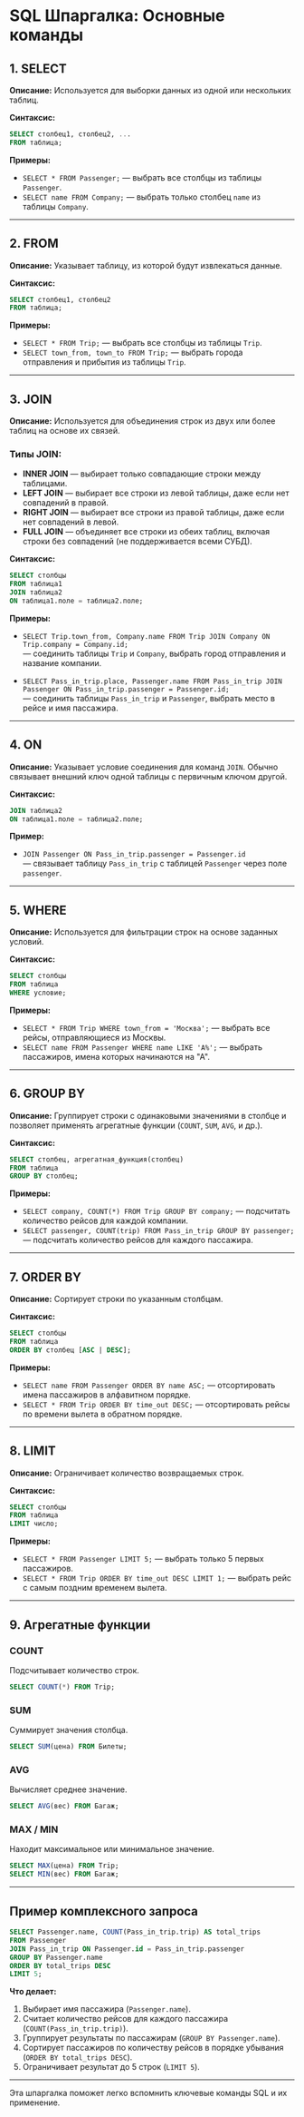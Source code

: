 
# SQL Шпаргалка: Основные команды

## 1. **SELECT**  
**Описание:** Используется для выборки данных из одной или нескольких таблиц.  

**Синтаксис:**  
```sql
SELECT столбец1, столбец2, ... 
FROM таблица;
```

**Примеры:**
- `SELECT * FROM Passenger;` — выбрать все столбцы из таблицы `Passenger`.
- `SELECT name FROM Company;` — выбрать только столбец `name` из таблицы `Company`.

---

## 2. **FROM**  
**Описание:** Указывает таблицу, из которой будут извлекаться данные.  

**Синтаксис:**  
```sql
SELECT столбец1, столбец2
FROM таблица;
```

**Примеры:**
- `SELECT * FROM Trip;` — выбрать все столбцы из таблицы `Trip`.
- `SELECT town_from, town_to FROM Trip;` — выбрать города отправления и прибытия из таблицы `Trip`.

---

## 3. **JOIN**  
**Описание:** Используется для объединения строк из двух или более таблиц на основе их связей.  

### Типы JOIN:
- **INNER JOIN** — выбирает только совпадающие строки между таблицами.
- **LEFT JOIN** — выбирает все строки из левой таблицы, даже если нет совпадений в правой.
- **RIGHT JOIN** — выбирает все строки из правой таблицы, даже если нет совпадений в левой.
- **FULL JOIN** — объединяет все строки из обеих таблиц, включая строки без совпадений (не поддерживается всеми СУБД).

**Синтаксис:**  
```sql
SELECT столбцы
FROM таблица1
JOIN таблица2
ON таблица1.поле = таблица2.поле;
```

**Примеры:**
- `SELECT Trip.town_from, Company.name FROM Trip JOIN Company ON Trip.company = Company.id;`  
  — соединить таблицы `Trip` и `Company`, выбрать город отправления и название компании.

- `SELECT Pass_in_trip.place, Passenger.name FROM Pass_in_trip JOIN Passenger ON Pass_in_trip.passenger = Passenger.id;`  
  — соединить таблицы `Pass_in_trip` и `Passenger`, выбрать место в рейсе и имя пассажира.

---

## 4. **ON**  
**Описание:** Указывает условие соединения для команд `JOIN`. Обычно связывает внешний ключ одной таблицы с первичным ключом другой.  

**Синтаксис:**  
```sql
JOIN таблица2
ON таблица1.поле = таблица2.поле;
```

**Пример:**
- `JOIN Passenger ON Pass_in_trip.passenger = Passenger.id`  
  — связывает таблицу `Pass_in_trip` с таблицей `Passenger` через поле `passenger`.

---

## 5. **WHERE**  
**Описание:** Используется для фильтрации строк на основе заданных условий.  

**Синтаксис:**  
```sql
SELECT столбцы
FROM таблица
WHERE условие;
```

**Примеры:**
- `SELECT * FROM Trip WHERE town_from = 'Москва';` — выбрать все рейсы, отправляющиеся из Москвы.
- `SELECT name FROM Passenger WHERE name LIKE 'А%';` — выбрать пассажиров, имена которых начинаются на "А".

---

## 6. **GROUP BY**  
**Описание:** Группирует строки с одинаковыми значениями в столбце и позволяет применять агрегатные функции (`COUNT`, `SUM`, `AVG`, и др.).  

**Синтаксис:**  
```sql
SELECT столбец, агрегатная_функция(столбец)
FROM таблица
GROUP BY столбец;
```

**Примеры:**
- `SELECT company, COUNT(*) FROM Trip GROUP BY company;` — подсчитать количество рейсов для каждой компании.
- `SELECT passenger, COUNT(trip) FROM Pass_in_trip GROUP BY passenger;` — подсчитать количество рейсов для каждого пассажира.

---

## 7. **ORDER BY**  
**Описание:** Сортирует строки по указанным столбцам.  

**Синтаксис:**  
```sql
SELECT столбцы
FROM таблица
ORDER BY столбец [ASC | DESC];
```

**Примеры:**
- `SELECT name FROM Passenger ORDER BY name ASC;` — отсортировать имена пассажиров в алфавитном порядке.
- `SELECT * FROM Trip ORDER BY time_out DESC;` — отсортировать рейсы по времени вылета в обратном порядке.

---

## 8. **LIMIT**  
**Описание:** Ограничивает количество возвращаемых строк.  

**Синтаксис:**  
```sql
SELECT столбцы
FROM таблица
LIMIT число;
```

**Примеры:**
- `SELECT * FROM Passenger LIMIT 5;` — выбрать только 5 первых пассажиров.
- `SELECT * FROM Trip ORDER BY time_out DESC LIMIT 1;` — выбрать рейс с самым поздним временем вылета.

---

## 9. **Агрегатные функции**

### **COUNT**  
Подсчитывает количество строк.  
```sql
SELECT COUNT(*) FROM Trip;
```

### **SUM**  
Суммирует значения столбца.  
```sql
SELECT SUM(цена) FROM Билеты;
```

### **AVG**  
Вычисляет среднее значение.  
```sql
SELECT AVG(вес) FROM Багаж;
```

### **MAX / MIN**  
Находит максимальное или минимальное значение.  
```sql
SELECT MAX(цена) FROM Trip;
SELECT MIN(вес) FROM Багаж;
```

---

## Пример комплексного запроса
```sql
SELECT Passenger.name, COUNT(Pass_in_trip.trip) AS total_trips
FROM Passenger
JOIN Pass_in_trip ON Passenger.id = Pass_in_trip.passenger
GROUP BY Passenger.name
ORDER BY total_trips DESC
LIMIT 5;
```

**Что делает:**
1. Выбирает имя пассажира (`Passenger.name`).
2. Считает количество рейсов для каждого пассажира (`COUNT(Pass_in_trip.trip)`).
3. Группирует результаты по пассажирам (`GROUP BY Passenger.name`).
4. Сортирует пассажиров по количеству рейсов в порядке убывания (`ORDER BY total_trips DESC`).
5. Ограничивает результат до 5 строк (`LIMIT 5`).

---

Эта шпаргалка поможет легко вспомнить ключевые команды SQL и их применение.
